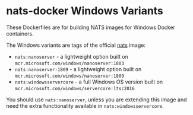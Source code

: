 # nats-docker Windows Variants

These Dockerfiles are for building NATS images for Windows Docker containers. 

The Windows variants are tags of the official [nats](https://registry.hub.docker.com/_/nats/) image:

- `nats:nanoserver` - a lightweight option built on `mcr.microsoft.com/windows/nanoserver:1803`
- `nats:nanoserver-1809` - a lightweight option built on `mcr.microsoft.com/windows/nanoserver:1809`
- `nats:windowsservercore` - a full Windows OS version built on `mcr.microsoft.com/windows/servercore:ltsc2016`

You should use `nats:nanoserver`, unless you are extending this image and need the extra functionality available in `nats:windowsservercore`.

